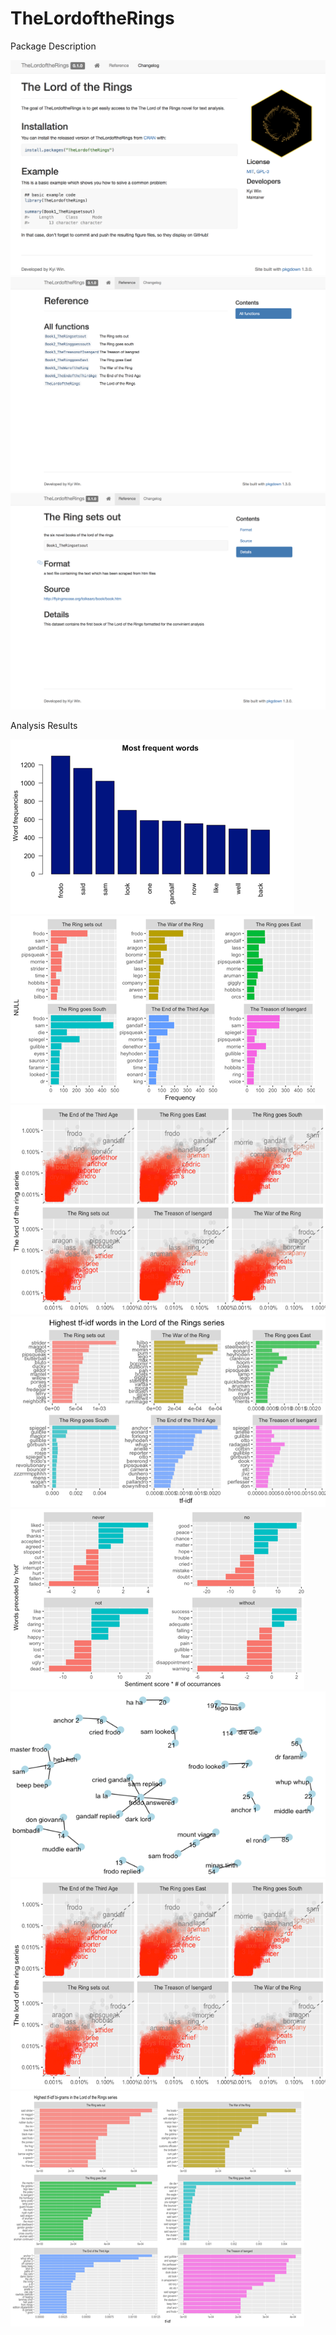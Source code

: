 # TheLordoftheRings

Package Description

![Package Description](Rmdfiles/lrpackage.png)
![Package Description](Rmdfiles/lrpackage1.png)
![Package Description](Rmdfiles/lrpackage2.png)


Analysis Results

![Analysis Results](Rmdfiles/lr1.png)
![Analysis Results](Rmdfiles/lr2.png)
![Analysis Results](Rmdfiles/lr7.png)
![Analysis Results](Rmdfiles/lr8.png)
![Analysis Results](Rmdfiles/lr9.png)
![Analysis Results](Rmdfiles/lr10.png)
![Analysis Results](Rmdfiles/lr11.png)
![Analysis Results](Rmdfiles/lr12.png)
